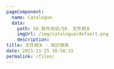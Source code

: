 ```yaml
---
pageComponent: 
  name: Catalogue
  data: 
    path: 50.软件测试/50. 文件相关
    imgUrl: /img/catalogue/default.png
    description: 
title: 文件相关 - 知识体系
date: 2021-11-25 18:58:31
permalink: /files/
---
```

